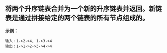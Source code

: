 ## 将两个升序链表合并为一个新的升序链表并返回。新链表是通过拼接给定的两个链表的所有节点组成的。 

**示例：**

```
输入：1->2->4, 1->3->4
输出：1->1->2->3->4->4
```


